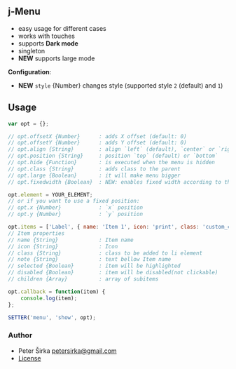 ## j-Menu

- easy usage for different cases
- works with touches
- supports __Dark mode__
- singleton
- __NEW__ supports large mode

__Configuration__:

- __NEW__ `style` {Number} changes style (supported style `2` (default) and `1`)

## Usage

```javascript
var opt = {};

// opt.offsetX {Number}      : adds X offset (default: 0)
// opt.offsetY {Number}      : adds Y offset (default: 0)
// opt.align {String}        : align `left` (default), `center` or `right`
// opt.position {String}     : position `top` (default) or `bottom`
// opt.hide {Function}       : is executed when the menu is hidden
// opt.class {String}        : adds class to the parent
// opt.large {Boolean}       : it will make menu bigger
// opt.fixedwidth {Boolean}  : NEW: enables fixed width according to the target element

opt.element = YOUR_ELEMENT;
// or if you want to use a fixed position:
// opt.x {Number}            : `x` position
// opt.y {Number}            : `y` position

opt.items = ['Label', { name: 'Item 1', icon: 'print', class: 'custom_class_name' }, { name: 'Item 2', icon: 'home', note: 'A simple description for this item' }, '-', { name: 'Item 3', icon: 'far fa-envelope', children: [{ name: 'Submenu item 1', icon: 'cog' }, { name: 'Submenu item 2', icon: 'home' }] }, { name: 'Selected', icon: 'check-circle', selected: true }, { name: 'Item 4', icon: 'gear', disabled: true }];
// Item properties
// name {String}             : Item name
// icon {String}             : Icon
// class {String}            : class to be added to li element
// note {String}             : text bellow Item name
// selected {Boolean}        : item will be highlighted
// disabled {Boolean}        : item will be disabled(not clickable)
// children {Array}          : array of subitems

opt.callback = function(item) {
	console.log(item);
};

SETTER('menu', 'show', opt);
```

### Author

- Peter Širka <petersirka@gmail.com>
- [License](https://www.totaljs.com/license/)
